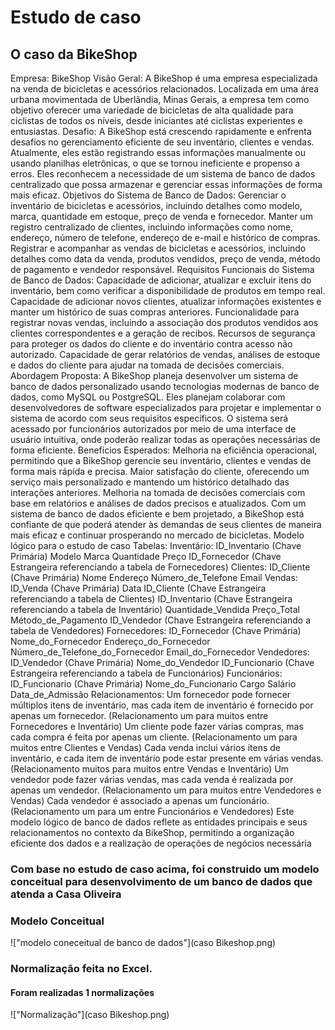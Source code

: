 # Estudo de caso
## O caso da BikeShop

Empresa: BikeShop
Visão Geral:
A BikeShop é uma empresa especializada na venda de bicicletas e acessórios relacionados. 
Localizada em uma área urbana movimentada de Uberlândia, Minas Gerais, a empresa tem 
como objetivo oferecer uma variedade de bicicletas de alta qualidade para ciclistas de todos os 
níveis, desde iniciantes até ciclistas experientes e entusiastas.
Desafio:
A BikeShop está crescendo rapidamente e enfrenta desafios no gerenciamento eficiente de seu 
inventário, clientes e vendas. Atualmente, eles estão registrando essas informações 
manualmente ou usando planilhas eletrônicas, o que se tornou ineficiente e propenso a erros. 
Eles reconhecem a necessidade de um sistema de banco de dados centralizado que possa 
armazenar e gerenciar essas informações de forma mais eficaz.
Objetivos do Sistema de Banco de Dados:
Gerenciar o inventário de bicicletas e acessórios, incluindo detalhes como modelo, marca, 
quantidade em estoque, preço de venda e fornecedor.
Manter um registro centralizado de clientes, incluindo informações como nome, endereço, 
número de telefone, endereço de e-mail e histórico de compras.
Registrar e acompanhar as vendas de bicicletas e acessórios, incluindo detalhes como data da 
venda, produtos vendidos, preço de venda, método de pagamento e vendedor responsável.
Requisitos Funcionais do Sistema de Banco de Dados:
Capacidade de adicionar, atualizar e excluir itens do inventário, bem como verificar a 
disponibilidade de produtos em tempo real.
Capacidade de adicionar novos clientes, atualizar informações existentes e manter um histórico 
de suas compras anteriores.
Funcionalidade para registrar novas vendas, incluindo a associação dos produtos vendidos aos 
clientes correspondentes e a geração de recibos.
Recursos de segurança para proteger os dados do cliente e do inventário contra acesso não 
autorizado.
Capacidade de gerar relatórios de vendas, análises de estoque e dados do cliente para ajudar 
na tomada de decisões comerciais.
Abordagem Proposta:
A BikeShop planeja desenvolver um sistema de banco de dados personalizado usando 
tecnologias modernas de banco de dados, como MySQL ou PostgreSQL. Eles planejam 
colaborar com desenvolvedores de software especializados para projetar e implementar o 
sistema de acordo com seus requisitos específicos. O sistema será acessado por funcionários 
autorizados por meio de uma interface de usuário intuitiva, onde poderão realizar todas as 
operações necessárias de forma eficiente.
Benefícios Esperados:
Melhoria na eficiência operacional, permitindo que a BikeShop gerencie seu inventário, clientes 
e vendas de forma mais rápida e precisa.
Maior satisfação do cliente, oferecendo um serviço mais personalizado e mantendo um 
histórico detalhado das interações anteriores.
Melhoria na tomada de decisões comerciais com base em relatórios e análises de dados 
precisos e atualizados.
Com um sistema de banco de dados eficiente e bem projetado, a BikeShop está confiante de 
que poderá atender às demandas de seus clientes de maneira mais eficaz e continuar 
prosperando no mercado de bicicletas.
Modelo lógico para o estudo de caso
Tabelas:
Inventário:
ID_Inventario (Chave Primária)
Modelo
Marca
Quantidade
Preço
ID_Fornecedor (Chave Estrangeira referenciando a tabela de Fornecedores)
Clientes:
ID_Cliente (Chave Primária)
Nome
Endereço
Número_de_Telefone
Email
Vendas:
ID_Venda (Chave Primária)
Data
ID_Cliente (Chave Estrangeira referenciando a tabela de Clientes)
ID_Inventario (Chave Estrangeira referenciando a tabela de Inventário)
Quantidade_Vendida
Preço_Total
Método_de_Pagamento
ID_Vendedor (Chave Estrangeira referenciando a tabela de Vendedores)
Fornecedores:
ID_Fornecedor (Chave Primária)
Nome_do_Fornecedor
Endereço_do_Fornecedor
Número_de_Telefone_do_Fornecedor
Email_do_Fornecedor
Vendedores:
ID_Vendedor (Chave Primária)
Nome_do_Vendedor
ID_Funcionario (Chave Estrangeira referenciando a tabela de Funcionários)
Funcionários:
ID_Funcionario (Chave Primária)
Nome_do_Funcionario
Cargo
Salário
Data_de_Admissão
Relacionamentos:
Um fornecedor pode fornecer múltiplos itens de inventário, mas cada item de inventário é 
fornecido por apenas um fornecedor. (Relacionamento um para muitos entre Fornecedores e 
Inventário)
Um cliente pode fazer várias compras, mas cada compra é feita por apenas um cliente. 
(Relacionamento um para muitos entre Clientes e Vendas)
Cada venda inclui vários itens de inventário, e cada item de inventário pode estar presente em 
várias vendas. (Relacionamento muitos para muitos entre Vendas e Inventário)
Um vendedor pode fazer várias vendas, mas cada venda é realizada por apenas um vendedor. 
(Relacionamento um para muitos entre Vendedores e Vendas)
Cada vendedor é associado a apenas um funcionário. (Relacionamento um para um entre 
Funcionários e Vendedores)
Este modelo lógico de banco de dados reflete as entidades principais e seus relacionamentos 
no contexto da BikeShop, permitindo a organização eficiente dos dados e a realização de 
operações de negócios necessária


 ### Com base no estudo de caso acima, foi construido um modelo conceitual para desenvolvimento de um banco de dados que atenda a Casa Oliveira

 ### Modelo Conceitual

 !["modelo coneceitual de banco de dados"](caso Bikeshop.png)


### Normalização feita no Excel. 
#### Foram realizadas 1 normalizações
!["Normalização"](caso Bikeshop.png)
